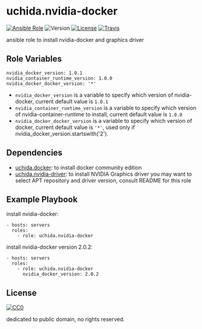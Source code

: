 uchida.nvidia-docker
====================

[![Ansible Role](https://img.shields.io/ansible/role/20908.svg?maxAge=2592000)](https://galaxy.ansible.com/uchida/nvidia-docker/)
![Version](https://img.shields.io/github/tag/uchida/ansible-role-nvidia-docker.svg)
[![License](https://img.shields.io/github/license/uchida/ansible-role-nvidia-docker.svg?maxAge=2592000)](https://tldrlegal.com/license/creative-commons-cc0-1.0-universal)
[![Travis](https://img.shields.io/travis/uchida/ansible-role-nvidia-docker.svg)](https://travis-ci.org/uchida/ansible-role-nvidia-docker)

ansible role to install nvidia-docker and graphics driver

Role Variables
--------------

```
nvidia_docker_version: 1.0.1
nvidia_container_runtime_version: 1.0.0
nvidia_docker_docker_version: '*'
```

- `nvidia_docker_version` is a variable to specify which version of nvidia-docker, current default value is `1.0.1`
- `nvidia_container_runtime_version` is a variable to specify which version of nvidia-container-runtime to install, current default value is `1.0.0`
- `nvidia_docker_docker_version` is a variable to specify which version of docker, current default value is `'*'`, used only if nvidia_docker_version.startswith('2').

Dependencies
------------

- [uchida.docker](https://galaxy.ansible.com/uchida/docker/): to install docker community edition
- [uchida.nvidia-driver](https://galaxy.ansible.com/uchida/nvidia-driver/): to install NVIDIA Graphics driver
  you may want to select APT repository and driver version, consult README for this role

Example Playbook
----------------

install nvidia-docker:

```
- hosts: servers
  roles:
    - role: uchida.nvidia-docker
```

install nvidia-docker version 2.0.2:

```
- hosts: servers
  roles:
    - role: uchida.nvidia-docker
      nvidia_docker_version: 2.0.2
```

License
-------

[![CC0](http://i.creativecommons.org/p/zero/1.0/88x31.png "CC0")](http://creativecommons.org/publicdomain/zero/1.0/deed)

dedicated to public domain, no rights reserved.
